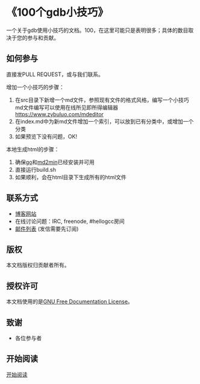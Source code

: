 # 《100个gdb小技巧》

一个关于gdb使用小技巧的文档。100，在这里可能只是表明很多；具体的数目取决于您的参与和贡献。

## 如何参与

直接发PULL REQUEST，或与我们联系。

增加一个小技巧的步骤：

1. 在src目录下新增一个md文件，参照现有文件的格式风格，编写一个小技巧
md文件编写可以使用在线所见即所得编辑器 https://www.zybuluo.com/mdeditor
2. 在index.md中为新md文件增加一个索引，可以放到已有分类中，或增加一个分类
3. 如果预览下没有问题，OK!

本地生成html的步骤：

1. 确保[go](http://code.google.com/p/go)和[md2min](https://github.com/fairlyblank/md2min)已经安装并可用
2. 直接运行build.sh
3. 如果顺利，会在html目录下生成所有的html文件

## 联系方式

- [博客网站](http://www.hellogcc.org)
- 在线讨论问题：IRC, freenode, #hellogcc房间
- [邮件列表](http://www.freelists.org/list/hellogcc) (发信需要先订阅)
 
## 版权

本文档版权归贡献者所有。

## 授权许可

本文档使用的是[GNU Free Documentation License](http://www.gnu.org/licenses/fdl.html)。

## 致谢

- 各位参与者


## 开始阅读
[开始阅读](<https://github.com/hellogcc/100-gdb-tips/blob/master/src/index.md>)

